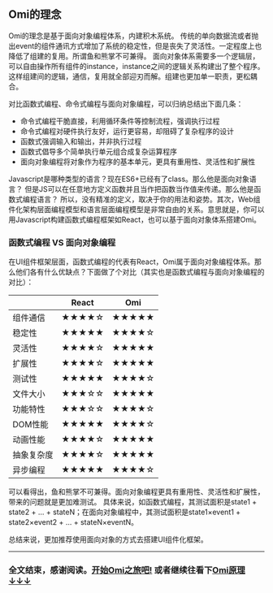 <h2 id="Omi的理念">Omi的理念</h2>

Omi的理念是基于面向对象编程体系，内建积木系统。
 传统的单向数据流或者抛出event的组件通讯方式增加了系统的稳定性，但是丧失了灵活性。一定程度上也降低了组建的复用。所谓鱼和熊掌不可兼得。
 面向对象体系需要多一个逻辑层，可以自由操作所有组件的instance，instance之间的逻辑关系构建出了整个程序。这样组建间的逻辑，通信，复用就全部迎刃而解。组建也更加单一职责，更松耦合。

对比函数式编程、命令式编程与面向对象编程，可以归纳总结出下面几条：

- 命令式编程干脆直接，利用循环条件等控制流程，强调执行过程
- 命令式编程对硬件执行友好，运行更容易，却阻碍了复杂程序的设计
- 函数式强调输入和输出，并非执行过程
- 函数式倡导多个简单执行单元组合成复杂运算程序
- 面向对象编程将对象作为程序的基本单元，更具有重用性、灵活性和扩展性

Javascript是哪种类型的语言？现在ES6+已经有了class。那么他是面向对象语言？
但是JS可以在任意地方定义函数并且当作把函数当作值来传递。那么他是函数式编程语言？
所以，没有精准的定义，取决于你的用法和姿势。其次，Web组件化架构层面编程模型和语言层面编程模型是非常自由的关系。意思就是，你可以用Javascript构建函数式编程框架如React，也可以基于面向对象体系搭建Omi。

### 函数式编程 VS 面向对象编程

在UI组件框架层面，函数式编程的代表有React，Omi属于面向对象编程体系。那么他们各有什么优缺点？下面做了个对比（其实也是函数式编程与面向对象编程的对比）：

|    | React        | Omi  |
| ------------- |:-------------:|:-----:|
| 组件通信  | ★★★★☆| ★★★★★ |
| 稳定性    | ★★★★★    |   ★★★★☆ |
| 灵活性  | ★★★★☆| ★★★★★ |
| 扩展性 | ★★★★☆     |   ★★★★★ |
| 测试性 | ★★★★★     |   ★★★★☆ |
| 文件大小 | ★★★☆☆    |   ★★★★★ |
| 功能特性 | ★★★☆☆    |   ★★★★☆ |
| DOM性能 | ★★★★★    |   ★★★★☆ |
| 动画性能 | ★★★★☆    |   ★★★★★ |
| 抽象复杂度 | ★★★★☆    |   ★★★★★ |
| 异步编程 | ★★★★★    |   ★★★★☆ |

可以看得出，鱼和熊掌不可兼得。面向对象编程更具有重用性、灵活性和扩展性，带来的问题就是更加难测试。
具体来说，如函数式编程，其测试面积是state1 + state2 + ... + stateN；在面向对象编程中，其测试面积是state1×event1 + state2×event2 + ... + stateN×eventN。

总结来说，更加推荐使用面向对象的方式去搭建UI组件化框架。

<hr/>

### 全文结束，感谢阅读。[开始Omi之旅吧!](https://github.com/AlloyTeam/omi) 或者继续往看下[Omi原理↓↓↓](http://alloyteam.github.io/omi/website/docs.html#环境搭建)

